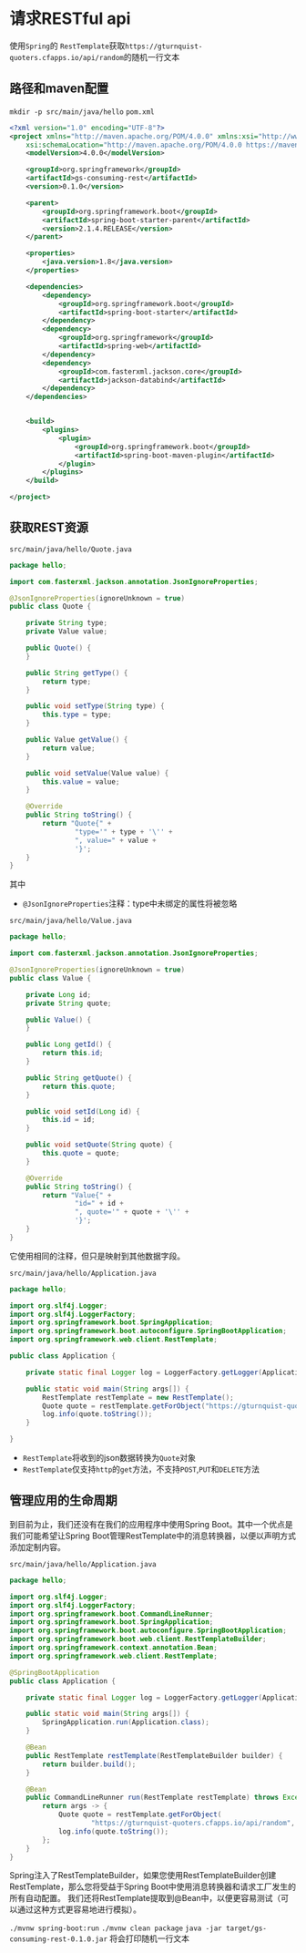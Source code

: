 # 请求RESTful api
使用`Spring`的 `RestTemplate`获取`https://gturnquist-quoters.cfapps.io/api/random`的随机一行文本

## 路径和maven配置
`mkdir -p src/main/java/hello`
`pom.xml`
```xml
<?xml version="1.0" encoding="UTF-8"?>
<project xmlns="http://maven.apache.org/POM/4.0.0" xmlns:xsi="http://www.w3.org/2001/XMLSchema-instance"
    xsi:schemaLocation="http://maven.apache.org/POM/4.0.0 https://maven.apache.org/xsd/maven-4.0.0.xsd">
    <modelVersion>4.0.0</modelVersion>

    <groupId>org.springframework</groupId>
    <artifactId>gs-consuming-rest</artifactId>
    <version>0.1.0</version>

    <parent>
        <groupId>org.springframework.boot</groupId>
        <artifactId>spring-boot-starter-parent</artifactId>
        <version>2.1.4.RELEASE</version>
    </parent>

    <properties>
        <java.version>1.8</java.version>
    </properties>

    <dependencies>
        <dependency>
            <groupId>org.springframework.boot</groupId>
            <artifactId>spring-boot-starter</artifactId>
        </dependency>
        <dependency>
            <groupId>org.springframework</groupId>
            <artifactId>spring-web</artifactId>
        </dependency>
        <dependency>
            <groupId>com.fasterxml.jackson.core</groupId>
            <artifactId>jackson-databind</artifactId>
        </dependency>
    </dependencies>


    <build>
        <plugins>
            <plugin>
                <groupId>org.springframework.boot</groupId>
                <artifactId>spring-boot-maven-plugin</artifactId>
            </plugin>
        </plugins>
    </build>

</project>
```

## 获取REST资源
`src/main/java/hello/Quote.java`
```java
package hello;

import com.fasterxml.jackson.annotation.JsonIgnoreProperties;

@JsonIgnoreProperties(ignoreUnknown = true)
public class Quote {

    private String type;
    private Value value;

    public Quote() {
    }

    public String getType() {
        return type;
    }

    public void setType(String type) {
        this.type = type;
    }

    public Value getValue() {
        return value;
    }

    public void setValue(Value value) {
        this.value = value;
    }

    @Override
    public String toString() {
        return "Quote{" +
                "type='" + type + '\'' +
                ", value=" + value +
                '}';
    }
}
```
其中
- `@JsonIgnoreProperties`注释：type中未绑定的属性将被忽略

`src/main/java/hello/Value.java`
```java
package hello;

import com.fasterxml.jackson.annotation.JsonIgnoreProperties;

@JsonIgnoreProperties(ignoreUnknown = true)
public class Value {

    private Long id;
    private String quote;

    public Value() {
    }

    public Long getId() {
        return this.id;
    }

    public String getQuote() {
        return this.quote;
    }

    public void setId(Long id) {
        this.id = id;
    }

    public void setQuote(String quote) {
        this.quote = quote;
    }

    @Override
    public String toString() {
        return "Value{" +
                "id=" + id +
                ", quote='" + quote + '\'' +
                '}';
    }
}
```
它使用相同的注释，但只是映射到其他数据字段。

`src/main/java/hello/Application.java`
```java
package hello;

import org.slf4j.Logger;
import org.slf4j.LoggerFactory;
import org.springframework.boot.SpringApplication;
import org.springframework.boot.autoconfigure.SpringBootApplication;
import org.springframework.web.client.RestTemplate;

public class Application {

    private static final Logger log = LoggerFactory.getLogger(Application.class);

    public static void main(String args[]) {
        RestTemplate restTemplate = new RestTemplate();
        Quote quote = restTemplate.getForObject("https://gturnquist-quoters.cfapps.io/api/random", Quote.class);
        log.info(quote.toString());
    }

}
```
- `RestTemplate`将收到的json数据转换为`Quote`对象
- `RestTemplate`仅支持`http`的`get`方法，不支持`POST`,`PUT`和`DELETE`方法

## 管理应用的生命周期
到目前为止，我们还没有在我们的应用程序中使用Spring Boot。其中一个优点是我们可能希望让Spring Boot管理RestTemplate中的消息转换器，以便以声明方式添加定制内容。


`src/main/java/hello/Application.java`
```java
package hello;

import org.slf4j.Logger;
import org.slf4j.LoggerFactory;
import org.springframework.boot.CommandLineRunner;
import org.springframework.boot.SpringApplication;
import org.springframework.boot.autoconfigure.SpringBootApplication;
import org.springframework.boot.web.client.RestTemplateBuilder;
import org.springframework.context.annotation.Bean;
import org.springframework.web.client.RestTemplate;

@SpringBootApplication
public class Application {

	private static final Logger log = LoggerFactory.getLogger(Application.class);

	public static void main(String args[]) {
		SpringApplication.run(Application.class);
	}

	@Bean
	public RestTemplate restTemplate(RestTemplateBuilder builder) {
		return builder.build();
	}

	@Bean
	public CommandLineRunner run(RestTemplate restTemplate) throws Exception {
		return args -> {
			Quote quote = restTemplate.getForObject(
					"https://gturnquist-quoters.cfapps.io/api/random", Quote.class);
			log.info(quote.toString());
		};
	}
}
```
Spring注入了RestTemplateBuilder，如果您使用RestTemplateBuilder创建RestTemplate，那么您将受益于Spring Boot中使用消息转换器和请求工厂发生的所有自动配置。 我们还将RestTemplate提取到@Bean中，以便更容易测试（可以通过这种方式更容易地进行模拟）。

`./mvnw spring-boot:run`
`./mvnw clean package`
`java -jar target/gs-consuming-rest-0.1.0.jar`
将会打印随机一行文本




